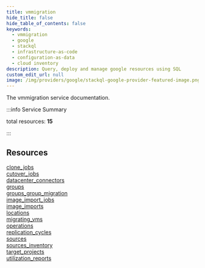 ```yaml
---
title: vmmigration
hide_title: false
hide_table_of_contents: false
keywords:
  - vmmigration
  - google
  - stackql
  - infrastructure-as-code
  - configuration-as-data
  - cloud inventory
description: Query, deploy and manage google resources using SQL
custom_edit_url: null
image: /img/providers/google/stackql-google-provider-featured-image.png
---
```


The vmmigration service documentation.

:::info Service Summary

<div class="row">
<div class="providerDocColumn">
<span>total resources:&nbsp;<b>15</b></span><br />
</div>
</div>

:::

## Resources
<div class="row">
<div class="providerDocColumn">
<a href="/providers/google/vmmigration/clone_jobs/">clone_jobs</a><br />
<a href="/providers/google/vmmigration/cutover_jobs/">cutover_jobs</a><br />
<a href="/providers/google/vmmigration/datacenter_connectors/">datacenter_connectors</a><br />
<a href="/providers/google/vmmigration/groups/">groups</a><br />
<a href="/providers/google/vmmigration/groups_group_migration/">groups_group_migration</a><br />
<a href="/providers/google/vmmigration/image_import_jobs/">image_import_jobs</a><br />
<a href="/providers/google/vmmigration/image_imports/">image_imports</a><br />
<a href="/providers/google/vmmigration/locations/">locations</a>
</div>
<div class="providerDocColumn">
<a href="/providers/google/vmmigration/migrating_vms/">migrating_vms</a><br />
<a href="/providers/google/vmmigration/operations/">operations</a><br />
<a href="/providers/google/vmmigration/replication_cycles/">replication_cycles</a><br />
<a href="/providers/google/vmmigration/sources/">sources</a><br />
<a href="/providers/google/vmmigration/sources_inventory/">sources_inventory</a><br />
<a href="/providers/google/vmmigration/target_projects/">target_projects</a><br />
<a href="/providers/google/vmmigration/utilization_reports/">utilization_reports</a>
</div>
</div>